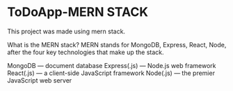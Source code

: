 # ToDoApp-MERN STACK

This project was made using mern stack.

What is the MERN stack?
MERN stands for MongoDB, Express, React, Node, after the four key technologies that make up the stack.

MongoDB — document database
Express(.js) — Node.js web framework
React(.js) — a client-side JavaScript framework
Node(.js) — the premier JavaScript web server
